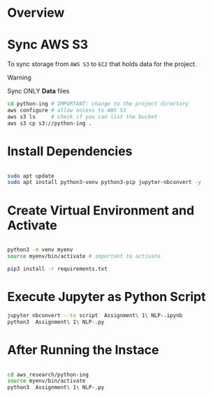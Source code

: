 # Overview


# Sync AWS S3

To sync storage from `AWS S3` to `EC2` that holds data for the project. 

> [!WARNING]  
> Sync ONLY **Data** files

```bash
cd python-ing # IMPORTANT: change to the project directory
aws configure # allow access to AWS S3
aws s3 ls     # check if you can list the bucket
aws s3 cp s3://python-ing .
```


# Install Dependencies

```bash

sudo apt update
sudo apt install python3-venv python3-pip jupyter-nbconvert -y
```

# Create Virtual Environment and Activate

```bash

python3 -m venv myenv
source myenv/bin/activate # important to activate

pip3 install -r requirements.txt
```


# Execute Jupyter as Python Script

```bash
jupyter nbconvert --to script  Assignment\ 1\ NLP-.ipynb
python3  Assignment\ 1\ NLP-.py

```
# After Running the Instace


```bash

cd aws_research/python-ing
source myenv/bin/activate
python3  Assignment\ 1\ NLP-.py

```
